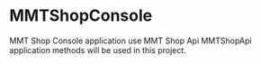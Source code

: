 # MMTShopConsole
MMT Shop Console application use MMT Shop Api
MMTShopApi application methods will be used in this project.
